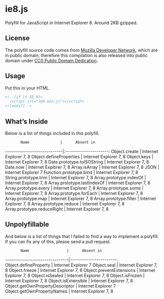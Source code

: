 # ie8.js
Polyfill for JavaScript in Internet Explorer 8. Around 2KB gzipped.

## License
The polyfill source code comes from [Mozilla Developer Network](https://developer.mozilla.org/en-US/docs/MDN/About), which are in public domain, therefore this compilation is also released into public domain under [CC0 Public Domain Dedication](LICENSE).

## Usage
Put this in your HTML.
```html
<!--[if lt IE 9]>
  <script src="ie8.min.js"></script>
<![endif]-->
```

## What’s Inside

Below is a list of things included in this polyfill.

           Name              |      Absent in      
-----------------------------|:----------------------:
Object.create                | Internet Explorer 7, 8
Object.defineProperties      | Internet Explorer 7, 8
Object.keys                  | Internet Explorer 7, 8
Date.prototype.toISOString   | Internet Explorer 7, 8
Date.now                     | Internet Explorer 7, 8
Array.isArray                | Internet Explorer 7, 8
JSON                         | Internet Explorer 7
Function.prototype.bind      | Internet Explorer 7, 8
String.prototype.trim        | Internet Explorer 7, 8
Array.prototype.indexOf      | Internet Explorer 7, 8
Array.prototype.lastIndexOf  | Internet Explorer 7, 8
Array.prototype.every        | Internet Explorer 7, 8
Array.prototype.some         | Internet Explorer 7, 8
Array.prototype.forEach      | Internet Explorer 7, 8
Array.prototype.map          | Internet Explorer 7, 8
Array.prototype.filter       | Internet Explorer 7, 8
Array.prototype.reduce       | Internet Explorer 7, 8
Array.prototype.reduceRight  | Internet Explorer 7, 8

## Unpolyfillable

And below is a list of things that I failed to find a way to implement a polyfill. If you can fix any of this, please send a pull request.

           Name                 |      Absent in     
--------------------------------|:-----------------------:
Object.defineProperty           | Internet Explorer 7
Object.seal                     | Internet Explorer 7, 8
Object.freeze                   | Internet Explorer 7, 8
Object.preventExtensions        | Internet Explorer 7, 8
Object.isSealed                 | Internet Explorer 7, 8
Object.isFrozen                 | Internet Explorer 7, 8
Object.isExtensible             | Internet Explorer 7, 8
Object.getOwnPropertyDescriptor | Internet Explorer 7
Object.getOwnPropertyNames      | Internet Explorer 7, 8
